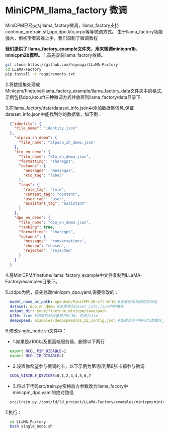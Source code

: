 # MiniCPM_llama_factory 微调
MiniCPM已经支持llama_factory微调，llama_factory支持continue_pretrain,sft,ppo,dpo,kto,orpo等等微调方式。
由于llama_factory功能强大，但初学者较难上手，我们录制了微调教程

**我们提供了 llama_factory_example文件夹，用来微调minicpm1b，minicpm2b模型。**
1.首先安装llama_factory依赖。
```bash
git clone https://github.com/hiyouga/LLaMA-Factory
cd LLaMA-Factory
pip install -r requirements.txt
```
2.将数据集处理成Minicpm/finetune/llama_factory_example/llama_factory_data文件夹中的格式,示例包括dpo,kto,sft三种微调方式并放置到llama_factory/data目录下.

3.在llama_factory/data/dataset_info.json中添加数据集信息,保证dataset_info.json中能找到你的数据集，如下例：
``` json
  {"identity": {
    "file_name": "identity.json"
  },
    "alpaca_zh_demo": {
      "file_name": "alpaca_zh_demo.json"
    },
    "kto_en_demo": {
      "file_name": "kto_en_demo.json",
      "formatting": "sharegpt",
      "columns": {
        "messages": "messages",
        "kto_tag": "label"
      },
      "tags": {
        "role_tag": "role",
        "content_tag": "content",
        "user_tag": "user",
        "assistant_tag": "assistant"
      }
    },
    "dpo_en_demo": {
      "file_name": "dpo_en_demo.json",
      "ranking": true,
      "formatting": "sharegpt",
      "columns": {
        "messages": "conversations",
        "chosen": "chosen",
        "rejected": "rejected"
      }
    }
  }
```
4.将MiniCPM/finetune/llama_factory_example中文件复制到LLaMA-Factory/examples目录下。

5.以dpo为例，首先修改minicpm_dpo.yaml,需要修改的：
```yaml
  model_name_or_path: openbmb/MiniCPM-2B-sft-bf16 #或者你本地保存的地址
  dataset: dpo_en_demo #这里写dataset_info.json中的键名
  output_dir: your/finetune_minicpm/save/path
  bf16: true #如果你的设备支持bf16，否则false
  deepspeed: examples/deepspeed/ds_z2_config.json #如果显存不够可以改成ds_z3_config.json
```
6.修改single_node.sh文件中：

  - 1.如果是a100以及更高端服务器，删除以下两行
  ```bash
    export NCCL_P2P_DISABLE=1
    export NCCL_IB_DISABLE=1 
  ```
  - 2.设置你希望参与微调的卡，以下示例为第1张到第8张卡都参与微调
  ```bash
    CUDA_VISIBLE_DEVICES=0,1,2,3,4,5,6,7
  ```
  - 3.将以下代码src/train.py空格后方参数改为llama_facoty中minicpm_dpo.yaml的绝对路径
  ```bash
    src/train.py /root/ld/ld_project/LLaMA-Factory/examples/minicpm/minicpm_sft.yaml
  ```
7.执行：
```bash
  cd LLaMA-Factory
  bash single_node.sh
```
